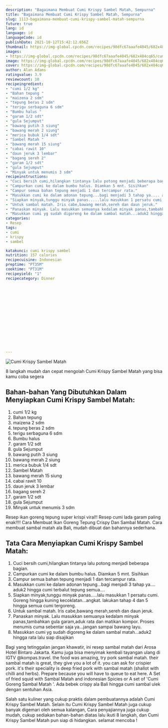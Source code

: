 ```yaml
---
description: "Bagaimana Membuat Cumi Krispy Sambel Matah, Sempurna"
title: "Bagaimana Membuat Cumi Krispy Sambel Matah, Sempurna"
slug: 1113-bagaimana-membuat-cumi-krispy-sambel-matah-sempurna
future: true
lang: id
language: id
languageCode: id
publishDate: 2021-10-12T15:42:12.656Z 
thumbnail: https://img-global.cpcdn.com/recipes/98dfc67aaafe4045/682x484cq65/cumi-krispy-sambel-matah-foto-resep-utama.png
images:
- https://img-global.cpcdn.com/recipes/98dfc67aaafe4045/682x484cq65/cumi-krispy-sambel-matah-foto-resep-utama.png
image: https://img-global.cpcdn.com/recipes/98dfc67aaafe4045/682x484cq65/cumi-krispy-sambel-matah-foto-resep-utama.png
cover: https://img-global.cpcdn.com/recipes/98dfc67aaafe4045/682x484cq65/cumi-krispy-sambel-matah-foto-resep-utama.png
author: Alan Adams
ratingvalue: 3.9
reviewcount: 10
recipeingredient:
- "cumi 1/2 kg"
- "Bahan tepung "
- "maizena 2 sdm"
- "tepung beras 2 sdm"
- "terigu serbaguna 6 sdm"
- "Bumbu halus "
- "garam 1/2 sdt"
- "gula Sejumput"
- "bawang putih 3 siung"
- "bawang merah 2 siung"
- "merica bubuk 1/4 sdt"
- "Sambel Matah "
- "bawang merah 15 siung"
- "cabai rawit 10"
- "daun jeruk 3 lembar"
- "bagang sereh 2"
- "garam 1/2 sdt"
- "gula Sejumput"
- "Minyak untuk menumis 3 sdm"
recipeinstructions:
- "Cuci bersih cumi,hilangkan tintanya lalu potong menjadi beberapa bagian."
- "Campurkan cumi ke dalam bumbu halus. Diamkan 5 mnt. Sisihkan"
- "Campur semua bahan tepung menjadi 1 dan tercampur rata."
- "Masukkan cumi ke dalam adonan tepung...bagi menjadi 3 tahap ya.... aduk2 hingga cumi terbalut tepung semua...."
- "Siapkan minyak,tunggu minyak panas.....lalu masukkan 1 persatu cumi. Goreng hingga kuning kecoklatan...angkat. lakukan tahap 4 dan 5 hingga semua cumi tergoreng."
- "Untuk sambal matah. Iris cabe,bawang merah,sereh dan daun jeruk."
- "Panaskan minyak. Lalu masukkan semuanya kedalam minyak panas,tambahkan gula garam,aduk rata dan matikan kompor. Proses menumis cuma sebentar saja ya...jangan sampai bawang layu."
- "Masukkan cumi yg sudah digoreng ke dalam sambal matah...aduk2 hingga rata lalu siap disajikan"
categories:
- Resep
tags:
- cumi
- krispy
- sambel

katakunci: cumi krispy sambel 
nutrition: 157 calories
recipecuisine: Indonesian
preptime: "PT35M"
cooktime: "PT31M"
recipeyield: "1"
recipecategory: Dinner


     
    
    
    
    
    
    
    
    
    
    
      
    
---
```



![Cumi Krispy Sambel Matah](https://img-global.cpcdn.com/recipes/98dfc67aaafe4045/682x484cq65/cumi-krispy-sambel-matah-foto-resep-utama.png)

8 langkah mudah dan cepat mengolah  Cumi Krispy Sambel Matah yang bisa kamu coba segera

<!--inarticleads1-->

## Bahan-bahan Yang Dibutuhkan Dalam Menyiapkan Cumi Krispy Sambel Matah:

1. cumi 1/2 kg
1. Bahan tepung 
1. maizena 2 sdm
1. tepung beras 2 sdm
1. terigu serbaguna 6 sdm
1. Bumbu halus 
1. garam 1/2 sdt
1. gula Sejumput
1. bawang putih 3 siung
1. bawang merah 2 siung
1. merica bubuk 1/4 sdt
1. Sambel Matah 
1. bawang merah 15 siung
1. cabai rawit 10
1. daun jeruk 3 lembar
1. bagang sereh 2
1. garam 1/2 sdt
1. gula Sejumput
1. Minyak untuk menumis 3 sdm

Resep ikan goreng tepung super krispi viral!! Resep cumi lada garam paling enak!!!! Cara Membuat Ikan Goreng Tepung Crispy Dan Sambal Matah. Cara membuat sambal matah ala Bali, mudah dibuat dan bahannya sederhana. 

<!--inarticleads2-->

## Tata Cara Menyiapkan Cumi Krispy Sambel Matah:

1. Cuci bersih cumi,hilangkan tintanya lalu potong menjadi beberapa bagian.
1. Campurkan cumi ke dalam bumbu halus. Diamkan 5 mnt. Sisihkan
1. Campur semua bahan tepung menjadi 1 dan tercampur rata.
1. Masukkan cumi ke dalam adonan tepung...bagi menjadi 3 tahap ya.... aduk2 hingga cumi terbalut tepung semua....
1. Siapkan minyak,tunggu minyak panas.....lalu masukkan 1 persatu cumi. Goreng hingga kuning kecoklatan...angkat. lakukan tahap 4 dan 5 hingga semua cumi tergoreng.
1. Untuk sambal matah. Iris cabe,bawang merah,sereh dan daun jeruk.
1. Panaskan minyak. Lalu masukkan semuanya kedalam minyak panas,tambahkan gula garam,aduk rata dan matikan kompor. Proses menumis cuma sebentar saja ya...jangan sampai bawang layu.
1. Masukkan cumi yg sudah digoreng ke dalam sambal matah...aduk2 hingga rata lalu siap disajikan


Bagi yang tetinggalan jangan khawatir, ini resep sambal matah dari Arosa Hotel Bintaro Jakarta. Kamu juga bisa menyimak kembali tayangan ulang di IGTV @kompas.travel. the food was amazing, try pork sambal matah. their sambal matah is great, they give you a lot of it. you can ask for crispier pork. it&#39;s their speciality is deep fried pork with sambal matah (shallot with chilli and herbs). Prepare because you will have to queue to eat here. A Set of fried squid with Sambal Matah and indonesian Spicies or A set of &#39;Cumi Goreng Sambal Matah &#39;. Ada bebek crispy ala Bali hingga cumi sambal ulek dengan sentuhan Asia. 

Salah satu kuliner yang cukup praktis dalam pembuatannya adalah  Cumi Krispy Sambel Matah. Selain itu  Cumi Krispy Sambel Matah  juga cukup banyak digemari oleh semua kalangan, Cara penyajiannya juga cukup mudah, cukup sediakan bahan-bahan diatas lalu ikuti 8 langkah, dan  Cumi Krispy Sambel Matah  pun siap di hidangkan. selamat mencoba !

